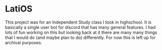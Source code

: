 # LatiOS
This project was for an Independent Study class I took in highschool. It is basically a single user bot for discord that has many general features. I had lots of fun working on this but looking back at it there are many many things that I would do (and maybe plan to do) differently. For now this is left up for archival purposes.
